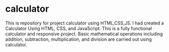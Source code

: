 # calculator
This is repository for project calculator using HTML,CSS,JS.
l had created a Calculator Using HTML, CSS, and JavaScript. This is a fully functional calculator and responsive project.
Basic mathematical operations including addition, subtraction, multiplication, and division are carried out using calculator.
